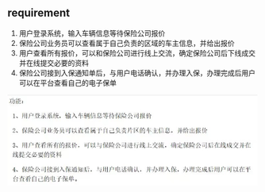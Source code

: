 ## requirement

1. 用户登录系统，输入车辆信息等待保险公司报价
2. 保险公司业务员可以查看属于自己负责的区域的车主信息，并给出报价
3. 用户查看所有报价，可以和保险公司进行线上交流，确定保险公司后下线成交并在线提交必要的资料
4. 保险公司接到入保通知单后，与用户电话确认，并办理入保，办理完成后用户可以在平台查看自己的电子保单

![img.png](img.png)